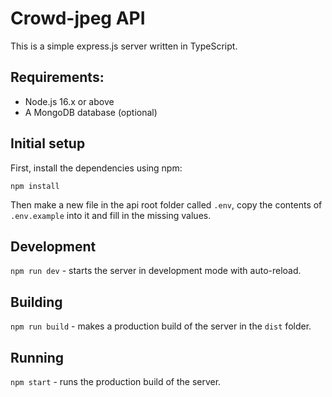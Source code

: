 # Crowd-jpeg API

This is a simple express.js server written in TypeScript.

## Requirements:

- Node.js 16.x or above
- A MongoDB database (optional)

## Initial setup

First, install the dependencies using npm:

`npm install`

Then make a new file in the api root folder called `.env`, copy the contents of `.env.example` into it and fill in the missing values.

## Development

`npm run dev` - starts the server in development mode with auto-reload.

## Building

`npm run build` - makes a production build of the server in the `dist` folder.

## Running

`npm start` - runs the production build of the server.
